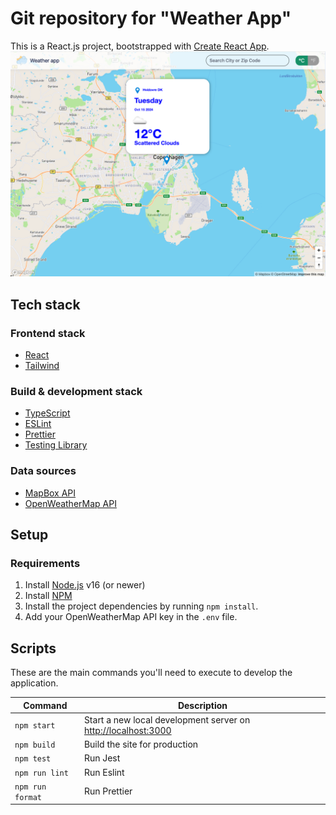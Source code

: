 # Git repository for "Weather App"

This is a React.js project, bootstrapped with [Create React App](https://github.com/facebook/create-react-app).
![img.png](img.png)

## Tech stack

### Frontend stack

- [React](https://reactjs.org/)
- [Tailwind](https://tailwindcss.com/)

### Build & development stack

- [TypeScript](https://www.typescriptlang.org/)
- [ESLint](https://eslint.org/)
- [Prettier](https://prettier.io/)
- [Testing Library](https://testing-library.com/docs/react-testing-library/intro/)

### Data sources
- [MapBox API](https://docs.mapbox.com/api/overview/)
- [OpenWeatherMap API](https://openweathermap.org/api)

## Setup

### Requirements

1. Install [Node.js](https://nodejs.org/) v16 (or newer)
2. Install [NPM](https://www.npmjs.com/)
3. Install the project dependencies by running `npm install`.
4. Add your OpenWeatherMap API key in the `.env` file.

## Scripts

These are the main commands you'll need to execute to develop the application.

| Command          | Description                                                       |
| ---------------- | ----------------------------------------------------------------- |
| `npm start`      | Start a new local development server on [http://localhost:3000]() |
| `npm build`      | Build the site for production                                     |
| `npm test`       | Run Jest                                                          |
| `npm run lint`   | Run Eslint                                                        |
| `npm run format` | Run Prettier                                                      |
